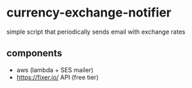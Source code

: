 # currency-exchange-notifier

simple script that periodically sends email with exchange rates

## components

- aws (lambda + SES mailer)
- https://fixer.io/ API (free tier)